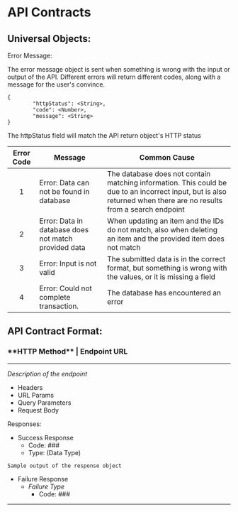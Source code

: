 <h1>API Contracts</h1>
<h2>Universal Objects:</h2>
Error Message: 

The error message object is sent when something is wrong with the input or output of the API. Different errors will return different codes, along with a message for the user's convince.
```
{
        "httpStatus": <String>,
        "code": <Number>,
        "message": <String>
}
```
The httpStatus field will match the API return object's HTTP status

| Error Code | Message                                              | Common Cause                                                                                                                                                       |
|:----------:|------------------------------------------------------|--------------------------------------------------------------------------------------------------------------------------------------------------------------------|
|     1      | Error: Data can not be found in database             | The database does not contain matching information. This could be due to an incorrect input, but is also returned when there are no results from a search endpoint |
|     2      | Error: Data in database does not match provided data | When updating an item and the IDs do not match, also when deleting an item and the provided item does not match                                                    |
|     3      | Error: Input is not valid                            | The submitted data is in the correct format, but something is wrong with the values, or it is missing a field                                                      |
|     4      | Error: Could not complete transaction.               | The database has encountered an error                                                                                                                              |


<h2>API Contract Format:</h2>


<h3>**HTTP Method** | Endpoint URL</h3>

---
*Description of the endpoint*
- Headers
- URL Params
- Query Parameters
- Request Body 

Responses:
- Success Response
  - Code: ###
  - Type: (Data Type)
```
Sample output of the response object
```
- Failure Response
  - *Failure Type*
    - Code: ###
---